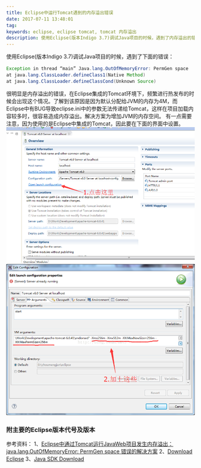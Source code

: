 ```yaml
---
title: Eclipse中运行Tomcat遇到的内存溢出错误
date: 2017-07-11 13:48:01
tag: 
keywords: eclipse, eclipse tomcat, tomcat 内存溢出
description: 使用Eclipse(版本Indigo 3.7)调试Java项目的时候，遇到了内存溢出的错误，在Eclipse集成的Tomcat环境下，频繁进行热发布的时候会出现这个情况。
---
```


使用Eclipse(版本Indigo 3.7)调试Java项目的时候，遇到了下面的错误：
```java
Exception in thread “main” Java.lang.OutOfMemoryError: PermGen space
at java.lang.ClassLoader.defineClass1(Native Method)
at java.lang.ClassLoader.defineClassCond(Unknown Source)
```
很明显是内存溢出的错误，在Eclipse集成的Tomcat环境下，频繁进行热发布的时候会出现这个情况。了解到该原因是因为默认分配给JVM的内存为4M，而Eclipse中有BUG导致eclipse.ini中的参数无法传递给Tomcat，这样在项目加载内容较多时，很容易造成内存溢出。解决方案为增加JVM的内存空间。
有一点需要注意，因为使用的是Eclipse中集成的Tomcat，因此要在下面的界面中设置。
![](20170711-tomcat-oom/39469-20170711134641478-1034740273.png)
![](20170711-tomcat-oom/39469-20170711134653197-1764862490.png)

### 附主要的Eclipse版本代号及版本

参考资料：
1、[Eclipse中通过Tomcat运行JavaWeb项目发生内存溢出：java.lang.OutOfMemoryError: PermGen space 错误的解决方案](http://blog.csdn.net/Crazy_Java1234/article/details/51554515)
2、[Download Eclipse](https://www.eclipse.org/downloads/)
3、[Java SDK Download](http://www.oracle.com/technetwork/java/javase/downloads/index.html)
